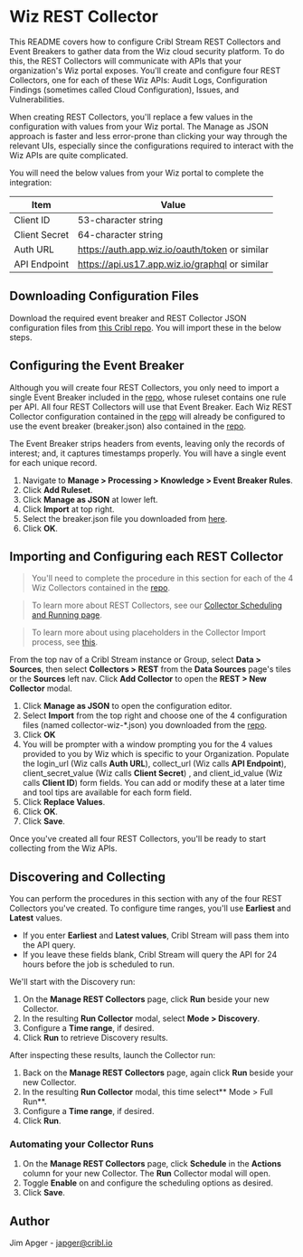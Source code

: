 # Wiz REST Collector

This README covers how to configure Cribl Stream REST Collectors and Event Breakers to gather data from the Wiz cloud security platform. To do this, the REST Collectors will communicate with APIs that your organization's Wiz portal exposes. You'll create and configure four REST Collectors, one for each of these Wiz APIs: Audit Logs, Configuration Findings (sometimes called Cloud Configuration), Issues, and Vulnerabilities.

When creating REST Collectors, you'll replace a few values in the configuration with values from your Wiz portal. The Manage as JSON approach is faster and less error-prone than clicking your way through the relevant UIs, especially since the configurations required to interact with the Wiz APIs are quite complicated.

You will need the below values from your Wiz portal to complete the integration:

| Item | Value |
| ----------- | ----------- |
| Client ID | 53-character string |
| Client Secret | 64-character string |
| Auth URL | https://auth.app.wiz.io/oauth/token or similar |
| API Endpoint | https://api.us17.app.wiz.io/graphql or similar |

## Downloading Configuration Files

Download the required event breaker and REST Collector JSON configuration files from [this Cribl repo](https://github.com/criblio/collector-templates/tree/main/collectors/rest/wiz).  You will import these in the below steps.  

## Configuring the Event Breaker

Although you will create four REST Collectors, you only need to import a single Event Breaker included in the [repo](https://github.com/criblio/collector-templates/tree/main/collectors/rest/wiz), whose ruleset contains one rule per API. All four REST Collectors will use that Event Breaker. Each Wiz REST Collector configuration contained in the [repo](https://github.com/criblio/collector-templates/tree/main/collectors/rest/wiz) will already be configured to use the event breaker (breaker.json) also contained in the [repo](https://github.com/criblio/collector-templates/tree/main/collectors/rest/wiz).

The Event Breaker strips headers from events, leaving only the records of interest; and, it captures timestamps properly.  You will have a single event for each unique record.

1. Navigate to **Manage > Processing > Knowledge > Event Breaker Rules**.
2. Click **Add Ruleset**.
3. Click **Manage as JSON** at lower left.
4. Click **Import** at top right.
5. Select the breaker.json file you downloaded from [here](https://github.com/criblio/collector-templates/tree/main/collectors/rest/wiz).
6. Click **OK**.

## Importing and Configuring each REST Collector
>You'll need to complete the procedure in this section for each of the 4 Wiz Collectors contained in the [repo](https://github.com/criblio/collector-templates/tree/main/collectors/rest/wiz).

>To learn more about REST Collectors, see our [Collector Scheduling and Running page](https://docs.cribl.io/stream/collectors-schedule-run/).

>To learn more about using placeholders in the Collector Import process, see [this](https://docs.cribl.io/stream/collectors/#importing-json).

From the top nav of a Cribl Stream instance or Group, select **Data > Sources**, then select **Collectors > REST** from the **Data Sources** page's tiles or the **Sources** left nav. Click **Add Collector** to open the **REST > New Collector** modal.

1. Click **Manage as JSON** to open the configuration editor.
2. Select **Import** from the top right and choose one of the 4 configuration files (named collector-wiz-*.json) you downloaded from the [repo](https://github.com/criblio/collector-templates/tree/main/collectors/rest/wiz).
3. Click **OK**
4. You will be prompter with a window prompting you for the 4 values provided to you by Wiz which is specific to your Organization.  Populate the login_url (Wiz calls **Auth URL**), collect_url (Wiz calls **API Endpoint**), client_secret_value (Wiz calls **Client Secret**) , and client_id_value (Wiz calls **Client ID**) form fields.  You can add or modify these at a later time and tool tips are available for each form field.
5. Click **Replace Values**.
6. Click **OK**.
7. Click **Save**.

Once you've created all four REST Collectors, you'll be ready to start collecting from the Wiz APIs.

## Discovering and Collecting
You can perform the procedures in this section with any of the four REST Collectors you've created. To configure time ranges, you'll use **Earliest** and **Latest** values.

- If you enter **Earliest** and **Latest values**, Cribl Stream will pass them into the API query.
- If you leave these fields blank, Cribl Stream will query the API for 24 hours before the job is scheduled to run.

We'll start with the Discovery run:

1. On the **Manage REST Collectors** page, click **Run** beside your new Collector.
2. In the resulting **Run Collector** modal, select **Mode > Discovery**.
3. Configure a **Time range**, if desired.
4. Click **Run** to retrieve Discovery results.

After inspecting these results, launch the Collector run:

1. Back on the **Manage REST Collectors** page, again click **Run** beside your new Collector.
2. In the resulting **Run Collector** modal, this time select** Mode > Full Run**.
3. Configure a **Time range**, if desired.
4. Click **Run**.

### Automating your Collector Runs
1. On the **Manage REST Collectors** page, click **Schedule** in the **Actions** column for your new Collector. The **Run** Collector modal will open.
2. Toggle **Enable** on and configure the scheduling options as desired.
3. Click **Save**.

## Author
Jim Apger - japger@cribl.io
